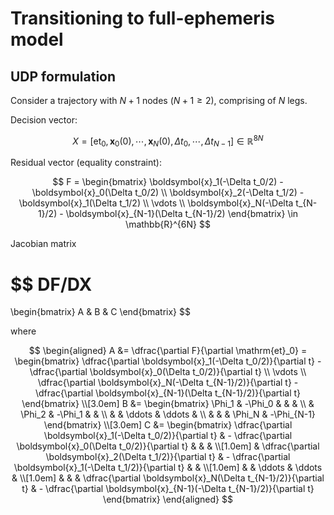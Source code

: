 # Transitioning to full-ephemeris model

## UDP formulation

Consider a trajectory with $N+1$ nodes ($N+1 \geq 2$), comprising of $N$ legs. 

Decision vector:

$$
X = \left[ \mathrm{et}_0, \boldsymbol{x}_0(0), \cdots, \boldsymbol{x}_N(0), \Delta t_0, \cdots, \Delta t_{N-1} \right]
\in \mathbb{R}^{8N}
$$

Residual vector (equality constraint):

$$
F = \begin{bmatrix}
    \boldsymbol{x}_1(-\Delta t_0/2) - \boldsymbol{x}_0(\Delta t_0/2)
    \\
    \boldsymbol{x}_2(-\Delta t_1/2) - \boldsymbol{x}_1(\Delta t_1/2) 
    \\
    \vdots
    \\
    \boldsymbol{x}_N(-\Delta t_{N-1}/2) - \boldsymbol{x}_{N-1}(\Delta t_{N-1}/2) 
\end{bmatrix}
\in \mathbb{R}^{6N}
$$

Jacobian matrix

$$
DF/DX
= 
\begin{bmatrix}
    A & B & C
\end{bmatrix}
$$

where 

$$
\begin{aligned}
    A &= \dfrac{\partial F}{\partial \mathrm{et}_0}
    = \begin{bmatrix}
        \dfrac{\partial \boldsymbol{x}_1(-\Delta t_0/2)}{\partial t}
        -
        \dfrac{\partial \boldsymbol{x}_0(\Delta t_0/2)}{\partial t}
        \\
        \vdots
        \\
        \dfrac{\partial \boldsymbol{x}_N(-\Delta t_{N-1}/2)}{\partial t}
        -
        \dfrac{\partial \boldsymbol{x}_{N-1}(\Delta t_{N-1}/2)}{\partial t}
    \end{bmatrix}
    \\[3.0em]
    B &= \begin{bmatrix}
        \Phi_1 & -\Phi_0 & & & 
        \\
         & \Phi_2 & -\Phi_1 & &
        \\
        & & \ddots & \ddots & 
        \\
         & & & \Phi_N & -\Phi_{N-1}
    \end{bmatrix}
    \\[3.0em]
    C &= \begin{bmatrix}
        \dfrac{\partial \boldsymbol{x}_1(-\Delta t_0/2)}{\partial t} & - \dfrac{\partial \boldsymbol{x}_0(\Delta t_0/2)}{\partial t} & & & 
        \\[1.0em]
         & \dfrac{\partial \boldsymbol{x}_2(\Delta t_1/2)}{\partial t} & - \dfrac{\partial \boldsymbol{x}_1(-\Delta t_1/2)}{\partial t} & &
        \\[1.0em]
        & & \ddots & \ddots & 
        \\[1.0em]
         & & & \dfrac{\partial \boldsymbol{x}_N(\Delta t_{N-1}/2)}{\partial t} & - \dfrac{\partial \boldsymbol{x}_{N-1}(-\Delta t_{N-1}/2)}{\partial t}
    \end{bmatrix}
\end{aligned}
$$
